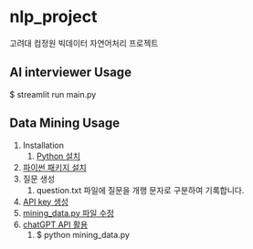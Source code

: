# nlp_project
고려대 컴정원 빅데이터 자연어처리 프로젝트

## AI interviewer Usage
$ streamlit run main.py

## Data Mining Usage
1. Installation
    1. [Python 설치](https://www.python.org/about/gettingstarted/)
2. [파이썬 패키지 설치](https://platform.openai.com/docs/api-reference) 
3. 질문 생성
    1. question.txt 파일에 질문을 개행 문자로 구분하여 기록합니다.
6. [API key 생성](https://platform.openai.com/api-keys)
7. [mining_data.py 파일 수정](https://github.com/ddalko/nlp_project/blob/main/mining_data.py#L2)
8. [chatGPT API 활용](https://platform.openai.com/docs/api-reference/introduction)
    1. $ python mining_data.py

